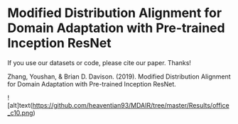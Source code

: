 # Modified Distribution Alignment for Domain Adaptation with Pre-trained Inception ResNet

If you use our datasets or code, please cite our paper. Thanks!

Zhang, Youshan, & Brian D. Davison. (2019). Modified Distribution Alignment for Domain Adaptation  with Pre-trained Inception ResNet.

![alt]text(https://github.com/heaventian93/MDAIR/tree/master/Results/office_c10.png)
